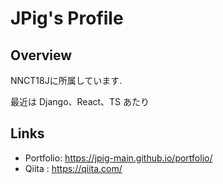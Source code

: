 # JPig's Profile

## Overview

NNCT18Jに所属しています.

最近は Django、React、TS あたり

## Links

- Portfolio: https://jpig-main.github.io/portfolio/
- Qiita : https://qiita.com/
